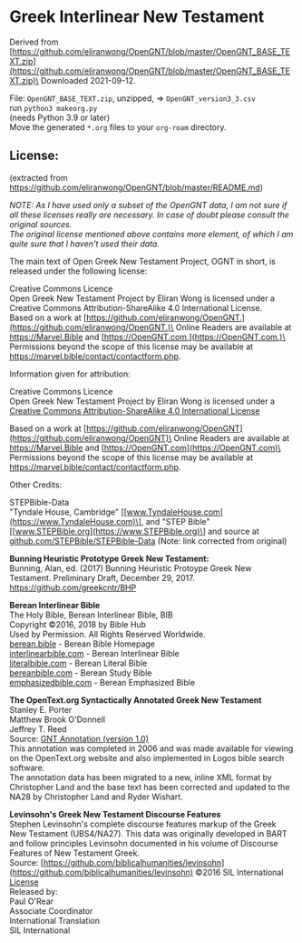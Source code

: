 # Greek Interlinear New Testament

Derived from
[https://github.com/eliranwong/OpenGNT/blob/master/OpenGNT_BASE_TEXT.zip](https://github.com/eliranwong/OpenGNT/blob/master/OpenGNT_BASE_TEXT.zip)\
Downloaded 2021-09-12.

File: `OpenGNT_BASE_TEXT.zip`, unzipped, ⇒ `OpenGNT_version3_3.csv`\
run `python3 makeorg.py`\
(needs Python 3.9 or later)\
Move the generated `*.org` files to your `org-roam` directory.

## License:

(extracted from
<https://github.com/eliranwong/OpenGNT/blob/master/README.md>)

*NOTE: As I have used only a subset of the OpenGNT data, I am not sure if all
these licenses really are necessary. In case of doubt please consult the
original sources.\
The original license mentioned above contains more element, of which I
am quite sure that I haven\'t used their data.*

The main text of Open Greek New Testament Project, OGNT in short, is
released under the following license:

Creative Commons Licence\
Open Greek New Testament Project by Eliran Wong is licensed under a
Creative Commons Attribution-ShareAlike 4.0 International License.\
Based on a work at
[https://github.com/eliranwong/OpenGNT.](https://github.com/eliranwong/OpenGNT.)\
Online Readers are available at <https://Marvel.Bible> and
[https://OpenGNT.com.](https://OpenGNT.com.)\
Permissions beyond the scope of this license may be available at
<https://marvel.bible/contact/contactform.php>.

Information given for attribution:

Creative Commons Licence\
Open Greek New Testament Project by Eliran Wong is licensed under a
[Creative Commons Attribution-ShareAlike 4.0 International
License](http://creativecommons.org/licenses/by-sa/4.0/)

Based on a work at
[https://github.com/eliranwong/OpenGNT](https://github.com/eliranwong/OpenGNT)\
Online Readers are available at <https://Marvel.Bible> and
[https://OpenGNT.com](https://OpenGNT.com)\
Permissions beyond the scope of this license may be available at
<https://marvel.bible/contact/contactform.php>.

Other Credits:

STEPBible-Data\
"Tyndale House, Cambridge"
\[[www.TyndaleHouse.com](https://www.TyndaleHouse.com)\],
and \"STEP Bible\"
\[[www.STEPBible.org](https://www.STEPBible.org)\]
and source at
[github.com/STEPBible/STEPBible-Data](https://github.com/STEPBible/STEPBible-Data) (Note: link corrected from original)

**Bunning Heuristic Prototype Greek New Testament:**\
Bunning, Alan, ed. (2017) Bunning Heuristic Protoype Greek New
Testament. Preliminary Draft, December 29, 2017.
<https://github.com/greekcntr/BHP>

**Berean Interlinear Bible**\
The Holy Bible, Berean Interlinear Bible, BIB\
Copyright ©2016, 2018 by Bible Hub\
Used by Permission. All Rights Reserved Worldwide.\
[berean.bible](https://berean.bible) - Berean Bible Homepage\
[interlinearbible.com](https://interlinearbible.com) - Berean Interlinear Bible\
[literalbible.com](https://literalbible.com) - Berean Literal Bible\
[bereanbible.com](https://bereanbible.com) - Berean Study Bible\
[emphasizedbible.com](https://emphasizedbible.com) - Berean Emphasized Bible

**The OpenText.org Syntactically Annotated Greek New Testament**\
Stanley E. Porter\
Matthew Brook O\'Donnell\
Jeffrey T. Reed\
Source: [GNT Annotation (version
1.0)](https://github.com/OpenText-org/GNT_annotation_v1.0)\
This annotation was completed in 2006 and was made available for viewing
on the OpenText.org website and also implemented in Logos bible search
software.\
The annotation data has been migrated to a new, inline XML format by
Christopher Land and the base text has been corrected and updated to the
NA28 by Christopher Land and Ryder Wishart.

**Levinsohn\'s Greek New Testament Discourse Features**\
Stephen Levinsohn\'s complete discourse features markup of the Greek New
Testament (UBS4/NA27). This data was originally developed in BART and
follow principles Levinsohn documented in his volume of Discourse
Features of New Testament Greek.\
Source:
[https://github.com/biblicalhumanities/levinsohn](https://github.com/biblicalhumanities/levinsohn)
©2016 SIL International
[License](https://github.com/biblicalhumanities/levinsohn/blob/master/LICENSE.md)\
Released by:\
Paul O\'Rear\
Associate Coordinator\
International Translation\
SIL International

